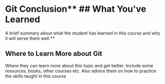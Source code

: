 # Git Conclusion** ## What You've Learned
A brief summary about what the student has learned in this course and why it will serve them well.** 
## Where to Learn More about Git
Where they can learn more about this topic and get better. Include some resources, books, other courses etc. Also advice them on how to practice the skills taught in this course
